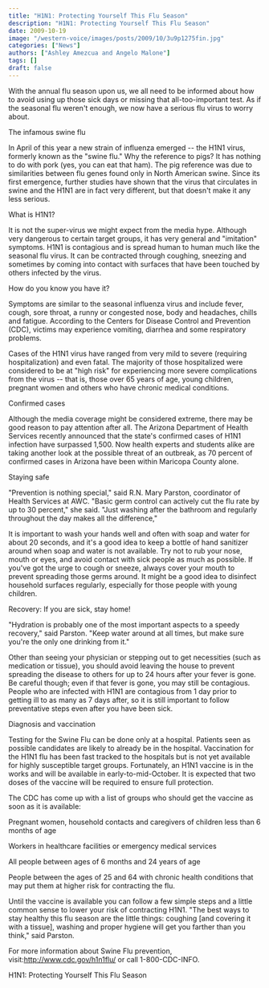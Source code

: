 ```yaml
---
title: "H1N1: Protecting Yourself This Flu Season"
description: "H1N1: Protecting Yourself This Flu Season"
date: 2009-10-19
image: "/western-voice/images/posts/2009/10/3u9p1275fin.jpg"
categories: ["News"]
authors: ["Ashley Amezcua and Angelo Malone"]
tags: []
draft: false
---
```

With the annual flu season upon us, we all need to be informed about how to avoid using up those sick days or missing that all-too-important test. As if the seasonal flu weren't enough, we now have a serious flu virus to worry about.

The infamous swine flu

In April of this year a new strain of influenza emerged -- the H1N1 virus, formerly known as the "swine flu." Why the reference to pigs? It has nothing to do with pork (yes, you can eat that ham). The pig reference was due to similarities between flu genes found only in North American swine. Since its first emergence, further studies have shown that the virus that circulates in swine and the H1N1 are in fact very different, but that doesn't make it any less serious.

What is H1N1?

It is not the super-virus we might expect from the media hype. Although very dangerous to certain target groups, it has very general and "imitation" symptoms. H1N1 is contagious and is spread human to human much like the seasonal flu virus. It can be contracted through coughing, sneezing and sometimes by coming into contact with surfaces that have been touched by others infected by the virus.

How do you know you have it?

Symptoms are similar to the seasonal influenza virus and include fever, cough, sore throat, a runny or congested nose, body and headaches, chills and fatigue. According to the Centers for Disease Control and Prevention (CDC), victims may experience vomiting, diarrhea and some respiratory problems.

Cases of the H1N1 virus have ranged from very mild to severe (requiring hospitalization) and even fatal. The majority of those hospitalized were considered to be at "high risk" for experiencing more severe complications from the virus -- that is, those over 65 years of age, young children, pregnant women and others who have chronic medical conditions.

Confirmed cases

Although the media coverage might be considered extreme, there may be good reason to pay attention after all. The Arizona Department of Health Services recently announced that the state's confirmed cases of H1N1 infection have surpassed 1,500. Now health experts and students alike are taking another look at the possible threat of an outbreak, as 70 percent of confirmed cases in Arizona have been within Maricopa County alone.

Staying safe

"Prevention is nothing special," said R.N. Mary Parston, coordinator of Health Services at AWC. "Basic germ control can actively cut the flu rate by up to 30 percent," she said. "Just washing after the bathroom and regularly throughout the day makes all the difference,"

It is important to wash your hands well and often with soap and water for about 20 seconds, and it's a good idea to keep a bottle of hand sanitizer around when soap and water is not available. Try not to rub your nose, mouth or eyes, and avoid contact with sick people as much as possible. If you've got the urge to cough or sneeze, always cover your mouth to prevent spreading those germs around. It might be a good idea to disinfect household surfaces regularly, especially for those people with young children.

Recovery: If you are sick, stay home!

"Hydration is probably one of the most important aspects to a speedy recovery," said Parston. "Keep water around at all times, but make sure you're the only one drinking from it."

Other than seeing your physician or stepping out to get necessities (such as medication or tissue), you should avoid leaving the house to prevent spreading the disease to others for up to 24 hours after your fever is gone. Be careful though; even if that fever is gone, you may still be contagious. People who are infected with H1N1 are contagious from 1 day prior to getting ill to as many as 7 days after, so it is still important to follow preventative steps even after you have been sick.

Diagnosis and vaccination

Testing for the Swine Flu can be done only at a hospital. Patients seen as possible candidates are likely to already be in the hospital. Vaccination for the H1N1 flu has been fast tracked to the hospitals but is not yet available for highly susceptible target groups. Fortunately, an H1N1 vaccine is in the works and will be available in early-to-mid-October. It is expected that two doses of the vaccine will be required to ensure full protection.

The CDC has come up with a list of groups who should get the vaccine as soon as it is available:

Pregnant women, household contacts and caregivers of children less than 6 months of age

Workers in healthcare facilities or emergency medical services

All people between ages of 6 months and 24 years of age

People between the ages of 25 and 64 with chronic health conditions that may put them at higher risk for contracting the flu.

Until the vaccine is available you can follow a few simple steps and a little common sense to lower your risk of contracting H1N1. "The best ways to stay healthy this flu season are the little things: coughing [and covering it with a tissue], washing and proper hygiene will get you farther than you think," said Parston.

For more information about Swine Flu prevention, visit:http://www.cdc.gov/h1n1flu/ or call 1-800-CDC-INFO.

H1N1: Protecting Yourself This Flu Season
